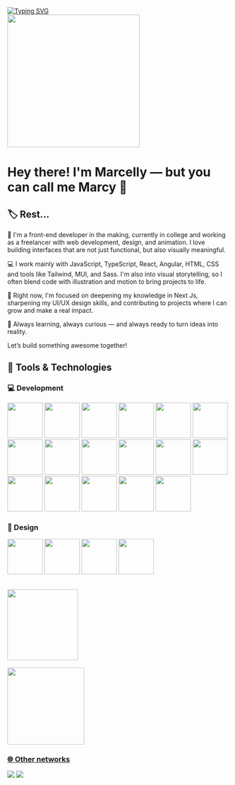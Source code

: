 
<a href="https://git.io/typing-svg"><img src="https://readme-typing-svg.herokuapp.com?font=Fira+Code&size=25&pause=1000&color=F7F7F7&random=false&width=510&lines=%F0%9F%91%8B%F0%9F%8F%BC+Hi!+Welcome+to+my+profile+%F0%9F%98%BC%F0%9F%92%BB" alt="Typing SVG" /></a></br>
<img src="dumb-cat.gif"  width="300" heigth="300"/>

# Hey there! I'm Marcelly — but you can call me Marcy 💫

## 🏷 Rest...
🎨 I'm a front-end developer in the making, currently in college and working as a freelancer with web development, design, and animation. I love building interfaces that are not just functional, but also visually meaningful.

💻 I work mainly with JavaScript, TypeScript, React, Angular, HTML, CSS and tools like Tailwind, MUI, and Sass. I'm also into visual storytelling, so I often blend code with illustration and motion to bring projects to life.

🚀 Right now, I'm focused on deepening my knowledge in Next Js, sharpening my UI/UX design skills, and contributing to projects where I can grow and make a real impact.

🌱 Always learning, always curious — and always ready to turn ideas into reality.

Let’s build something awesome together!
## 🔬 Tools & Technologies
### 💻 Development

<img loading="lazy" src="https://cdn.jsdelivr.net/gh/devicons/devicon@latest/icons/typescript/typescript-original.svg" width="80" height="80"/> <img loading="lazy" src="https://cdn.jsdelivr.net/gh/devicons/devicon@latest/icons/javascript/javascript-original.svg" width="80" height="80"/> <img loading="lazy" src="https://cdn.jsdelivr.net/gh/devicons/devicon@latest/icons/html5/html5-original.svg" width="80" height="80"/> <img src="https://cdn.jsdelivr.net/gh/devicons/devicon@latest/icons/csharp/csharp-original.svg" width="80" height="80"/> <img loading="lazy" src="https://cdn.jsdelivr.net/gh/devicons/devicon@latest/icons/css3/css3-original.svg" width="80" height="80"/> <img loading="lazy" src="https://cdn.jsdelivr.net/gh/devicons/devicon@latest/icons/react/react-original-wordmark.svg" width="80" height="80"/> <img loading="lazy" src="https://cdn.jsdelivr.net/gh/devicons/devicon@latest/icons/nextjs/nextjs-original.svg" width="80" height="80" /> <img loading="lazy" src="https://cdn.jsdelivr.net/gh/devicons/devicon@latest/icons/angular/angular-original.svg" width="80" height="80"/> <img loading="lazy" src="https://cdn.jsdelivr.net/gh/devicons/devicon@latest/icons/tailwindcss/tailwindcss-original.svg" width="80" height="80"/> <img src="https://cdn.jsdelivr.net/gh/devicons/devicon@latest/icons/sass/sass-original.svg" width="80" height="80"/> <img loading="lazy" src="https://cdn.jsdelivr.net/gh/devicons/devicon@latest/icons/nodejs/nodejs-original-wordmark.svg" width="80" height="80"/> <img loading="lazy" src="https://cdn.jsdelivr.net/gh/devicons/devicon@latest/icons/sequelize/sequelize-original.svg" width="80" height="80"/> <img loading="lazy" src="https://cdn.jsdelivr.net/gh/devicons/devicon@latest/icons/mongodb/mongodb-original-wordmark.svg" width="80" height="80"/> <img loading="lazy" src="https://cdn.jsdelivr.net/gh/devicons/devicon@latest/icons/postgresql/postgresql-original-wordmark.svg" width="80" height="80"/> <img loading="lazy" src="https://cdn.jsdelivr.net/gh/devicons/devicon@latest/icons/yarn/yarn-original.svg" width="80" height="80"/> <img loading="lazy" src="https://cdn.jsdelivr.net/gh/devicons/devicon@latest/icons/git/git-original.svg" width="80" height="80"/> <img src="https://cdn.jsdelivr.net/gh/devicons/devicon@latest/icons/unity/unity-original.svg" width="80" height="80"/>

### 🎨 Design

<img src="https://cdn.jsdelivr.net/gh/devicons/devicon@latest/icons/figma/figma-original.svg" width="80" height="80"/> <img src="https://cdn.jsdelivr.net/gh/devicons/devicon@latest/icons/illustrator/illustrator-plain.svg" width="80" height="80"/> <img src="https://cdn.jsdelivr.net/gh/devicons/devicon@latest/icons/photoshop/photoshop-original.svg" width="80" height="80"/> <img src="https://cdn.jsdelivr.net/gh/devicons/devicon@latest/icons/canva/canva-original.svg" width="80" height="80"/>
          
<br>
<div>
<a href="https://github.com/marcyroz">
<img loading="lazy" height="160em" src="https://github-readme-stats.vercel.app/api/top-langs/?username=marcyroz&layout=compact&langs_count=7&theme=dracula"/>
            <br>
            <br>
<img loading="lazy" height="174em" src="https://github-readme-stats.vercel.app/api?username=marcyroz&show_icons=true&theme=dracula&include_all_commits=true&count_private=true"/>
</div>

### 🌐 Other networks
[<img src="https://img.shields.io/badge/LinkedIn-0077B5?style=for-the-badge&logo=linkedin&logoColor=white">](https://www.linkedin.com/in/marcelly-do-nascimento-farias-93aa17268?utm_source=share&utm_campaign=share_via&utm_content=profile&utm_medium=android_app)
[<img src="https://img.shields.io/badge/Behance-0054F7?style=for-the-badge&logo=behance&logoColor=white">](https://www.behance.net/marcellnascime7)
          
          
